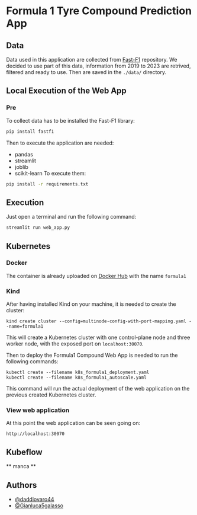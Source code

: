 # Formula 1 Tyre Compound Prediction App

## Data

Data used in this application are collected from [Fast-F1](https://github.com/theOehrly/Fast-F1/tree/master) repository. We decided to use part of this data, information from 2019 to 2023 are retrived, filtered and ready to use. Then are saved in the `./data/` directory.

## Local Execution of the Web App

### Pre

To collect data has to be installed the Fast-F1 library:

```bash
pip install fastf1
```

Then to execute the application are needed:

- pandas
- streamlit
- joblib
- scikit-learn
  To execute them:

```bash
pip install -r requirements.txt
```

## Execution

Just open a terminal and run the following command:

```bash
streamlit run web_app.py
```

## Kubernetes

### Docker

The container is already uploaded on [Docker Hub](https://hub.docker.com/repositories/damiov) with the name `formula1`

### Kind

After having installed Kind on your machine, it is needed to create the cluster:

```
kind create cluster --config=multinode-config-with-port-mapping.yaml --name=formula1
```

This will create a Kubernetes cluster with one control-plane node and three worker node, with the exposed port on `localhost:30070`.

Then to deploy the Formula1 Compound Web App is needed to run the following commands:

```
kubectl create --filename k8s_formula1_deployment.yaml
kubectl create --filename k8s_formula1_autoscale.yaml
```

This command will run the actual deployment of the web application on the previous created Kubernetes cluster.

### View web application

At this point the web application can be seen going on:

```
http://localhost:30070
```

## Kubeflow

** manca **

## Authors

- [@daddiovaro44](https://github.com/daddiovaro44)
- [@Gianluca5galasso](https://github.com/Gianluca5galasso)
